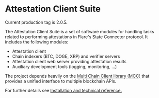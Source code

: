 # Attestation Client Suite

Current production tag is 2.0.5.

The Attestation Client Suite is a set of software modules for handling tasks related to performing attestations in Flare's State Connector protocol. It includes the following modules:

- Attestation client
- Chain indexers (BTC, DOGE, XRP) and verifier servers
- Attestation client web server providing attestation results
- Auxiliary development tools (logging, monitoring, ...)

The project depends heavily on the [Multi Chain Client library (MCC)](https://github.com/flare-foundation/multi-chain-client) that provides a unified interface to multiple blockchain APIs.

For further details see [Installation and technical reference.](./docs/README.md)
